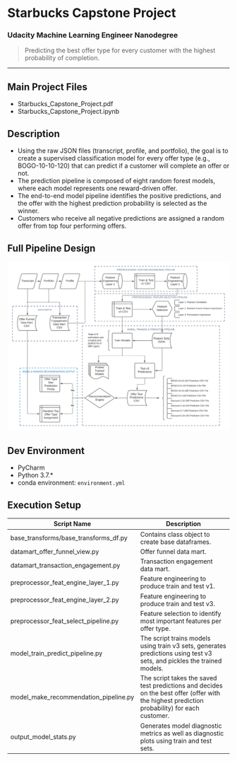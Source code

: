 # Starbucks Capstone Project
### Udacity Machine Learning Engineer Nanodegree

> Predicting the best offer type for every customer with the highest probability of completion.

---

## Main Project Files

- Starbucks_Capstone_Project.pdf
- Starbucks_Capstone_Project.ipynb

## Description

- Using the raw JSON files (transcript, profile, and portfolio), the goal is to create a supervised classification model for every offer type (e.g., BOGO-10-10-120) that can predict if a customer will complete an offer or not.
- The prediction pipeline is composed of eight random forest models, where each model represents one reward-driven offer.
- The end-to-end model pipeline identifies the positive predictions, and the offer with the highest prediction probability is selected as the winner.
- Customers who receive all negative predictions are assigned a random offer from top four performing offers.


## Full Pipeline Design

![](output/diagnostic_metrics/offer_model_pred_flow.png)


## Dev Environment

- PyCharm
- Python 3.7.*
- conda environment: `environment.yml`


## Execution Setup

| Script Name | Description |
| ---- | ----------- |
| base_transforms/base_transforms_df.py | Contains class object to create base dataframes. |
| datamart_offer_funnel_view.py | Offer funnel data mart. |
| datamart_transaction_engagement.py | Transaction engagement data mart. |
| preprocessor_feat_engine_layer_1.py | Feature engineering to produce train and test v1. |
| preprocessor_feat_engine_layer_2.py | Feature engineering to produce train and test v3. |
| preprocessor_feat_select_pipeline.py | Feature selection to identify most important features per offer type. |
| model_train_predict_pipeline.py | The script trains models using train v3 sets, generates predictions using test v3 sets, and pickles the trained models.  |
| model_make_recommendation_pipeline.py | The script takes the saved test predictions and decides on the best offer (offer with the highest prediction probability) for each customer. |
| output_model_stats.py | Generates model diagnostic metrics as well as diagnostic plots using train and test sets. |

